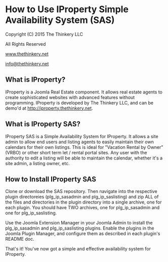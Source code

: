 How to Use IProperty Simple Availability System (SAS)
=====================================================
Copyright (C) 2015 The Thinkery LLC

All Rights Reserved

www.thethinkery.net

info@thethinkery.net

What is IProperty?
------------------
IProperty is a Joomla Real Estate component. It allows real estate agents to create sophisticated websites with advanced features without programming.
IProperty is developed by The Thinkery LLC, and can be demo'd at http://iproperty.thethinkery.net.

What is IProperty SAS?
----------------------
IProperty SAS is a Simple Availability System for IProperty. It allows a site admin to allow end users and listing agents to easily maintain their own calendars for their own listings.
This is ideal for "Vacation Rental by Owner" (VRBO) or other short term let / rental portal sites. 
Any user with the authority to edit a listing will be able to maintain the calendar, whether it's a site admin, a listing owner, etc.

How to Install IProperty SAS
----------------------------
Clone or download the SAS repository. Then navigate into the respective plugin directoreies (plg_ip_sasadmin and plg_ip_saslisting) and zip ALL of the files and directories in the plugin directory into a single archive, one for each plugin. You should have TWO archives, one for plg_ip_sasadmin and one for plg_ip_saslisting.

Use the Joomla Extension Manager in your Joomla Admin to install the plg_ip_sasadmin and plg_ip_saslisting plugins. 
Enable the plugins in the Joomla Plugin Manager, and configure them as described in each plugin's README doc.

That's it! You've now got a simple and effective availability system for IProperty.
